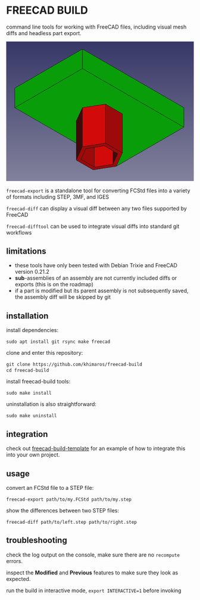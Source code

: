 # FREECAD BUILD

command line tools for working with FreeCAD files, including visual mesh diffs and headless part export.

![screenshot of visual mesh diff](screenshot.png)

`freecad-export` is a standalone tool for converting FCStd files into a variety of formats including STEP, 3MF, and IGES

`freecad-diff` can display a visual diff between any two files supported by FreeCAD

`freecad-difftool` can be used to integrate visual diffs into standard git workflows

## limitations

- these tools have only been tested with Debian Trixie and FreeCAD version 0.21.2
- **sub**-assemblies of an assembly are not currently included diffs or exports (this is on the roadmap)
- if a part is modified but its parent assembly is not subsequently saved, the assembly diff will be skipped by git

## installation

install dependencies:

```shell
sudo apt install git rsync make freecad
```

clone and enter this repository:

```
git clone https://github.com/khimaros/freecad-build
cd freecad-build
```

install freecad-build tools:

```shell
sudo make install
```

uninstallation is also straightforward:

```shell
sudo make uninstall
```

## integration

check out [freecad-build-template](https://github.com/khimaros/freecad-build-template) for an
example of how to integrate this into your own project.

## usage

convert an FCStd file to a STEP file:

```shell
freecad-export path/to/my.FCStd path/to/my.step
```

show the differences between two STEP files:

```shell
freecad-diff path/to/left.step path/to/right.step
```

## troubleshooting

check the log output on the console, make sure there are no `recompute` errors.

inspect the **Modified** and **Previous** features to make sure they look as expected.

run the build in interactive mode, `export INTERACTIVE=1` before invoking
